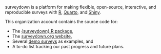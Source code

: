 surveydown is a platform for making flexible, open-source, interactive, and reproducible surveys with [R](https://www.r-project.org/), [Quarto](https://quarto.org/), and [Shiny](https://shiny.posit.co/).

This organization account contains the source code for:
- The [{surveydown} R package](https://github.com/surveydown-dev/surveydown),
- The [surveydown.org website](https://surveydown.org/),
- Several [demo surveys](https://surveydown.org/demos) as examples, and
- A to-do list tracking our past progress and future plans.
